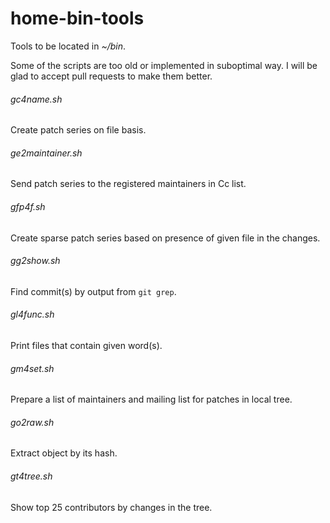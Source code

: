 # home-bin-tools
Tools to be located in _~/bin_.

Some of the scripts are too old or implemented in suboptimal way. I will be
glad to accept pull requests to make them better.

###### gc4name.sh

Create patch series on file basis.

###### ge2maintainer.sh

Send patch series to the registered maintainers in Cc list.

###### gfp4f.sh

Create sparse patch series based on presence of given file in the changes.

###### gg2show.sh

Find commit(s) by output from `git grep`.

###### gl4func.sh

Print files that contain given word(s).

###### gm4set.sh

Prepare a list of maintainers and mailing list for patches in local tree.

###### go2raw.sh

Extract object by its hash.

###### gt4tree.sh

Show top 25 contributors by changes in the tree.
